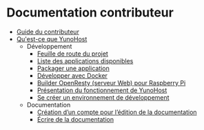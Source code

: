 # Documentation contributeur

* [Guide du contributeur](/contribute_fr)
* [Qu'est-ce que YunoHost](/whatsyunohost_fr)
    * Développement
        * <a href='https://dev.yunohost.org/projects/yunohost/roadmap' target='_BLANK'>Feuille de route du projet</a>
        * [Liste des applications disponibles](/apps_fr)
        * [Packager une application](/packaging_apps_fr)
        * [Développer avec Docker](/docker_fr)
        * [Builder OpenResty (serveur Web) pour Raspberry Pi](/build_openresty_fr)
        * [Présentation du fonctionnement de YunoHost](/package_list_fr)
        * [Se créer un environnement de développement](/dev_fr)
    * Documentation
       * [Création d’un compte pour l’édition de la documentation](/accounting_fr)
       * [Écrire de la documentation](/write_documentation_fr)